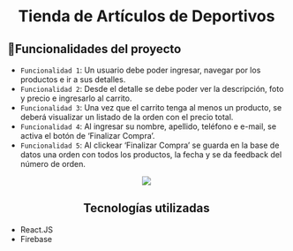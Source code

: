 <h1 align="center"> Tienda de Artículos de Deportivos</h1>

## :hammer:Funcionalidades del proyecto
- `Funcionalidad 1`: Un usuario debe poder ingresar, navegar por los productos e ir a sus detalles.
- `Funcionalidad 2`: Desde el detalle se debe poder ver la descripción, foto y precio e ingresarlo al carrito.
- `Funcionalidad 3`: Una vez que el carrito tenga al menos un producto, se deberá visualizar un listado de la orden con el precio total.
- `Funcionalidad 4`: Al ingresar su nombre, apellido, teléfono e e-mail, se activa el botón de ‘Finalizar Compra’.
- `Funcionalidad 5`: Al clickear ‘Finalizar Compra’ se guarda en la base de datos una orden con todos los productos, la fecha y se da feedback del número de orden.

<p align="center">
<img src="https://user-images.githubusercontent.com/53223694/273237418-c1d91fa3-13af-45d8-a7b1-9ff26cb73b09.gif" />
</p>
<h2 align="center">Tecnologías utilizadas</h2>

- React.JS
- Firebase

